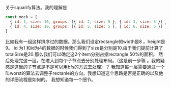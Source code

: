 关于squarify算法。我的理解是

```js
const mock = [
  { id: 1, size: 10, groups: [{ id: 2, size: 5 }, { id: 3, size: 5 }] },
  { id: 4, size: 10, groups: [{ id: 5, size: 5 }, { id: 6, size: 5 }] }
]
```

比如我有一组这样排序过的数据。那么我们设定rectangle的width是8 。height是 9。 id 为1 和id为4的数据的时候我们得到了size是分别是10.由于我们提前计算了totalSize是20.那么我们可以确定这2个item分别占据rectangle 50%的面积。
然后处理完这一层。在进入到每个子节点去分别处理布局。（这是前一步骤 。我的疑惑是这里的子节点是不是可以用bfs的方式去处理）？ 我知道每一层需要通过一个叫worst的算法去调整子rectanle的方向。我想知道这个思路是否是正确的以及他的详细流程是如何的。 我想知道每一个细节。
